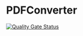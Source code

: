 # PDFConverter
[![Quality Gate Status](https://sonarcloud.io/api/project_badges/measure?project=PawanRoy1997_PDFConverter&metric=alert_status)](https://sonarcloud.io/summary/new_code?id=PawanRoy1997_PDFConverter)
